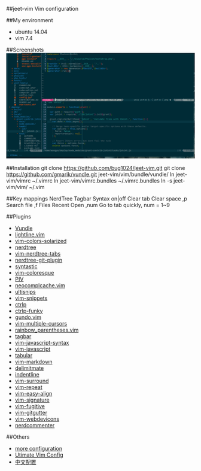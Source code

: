 ##jeet-vim
Vim configuration

##My environment
* ubuntu 14.04
* vim 7.4

##Screenshots
<img src="https://github.com/bug1024/jeet-vim/raw/master/vim.png" alt="vim.png" title="vim.png">

##Installation
    git clone https://github.com/bug1024/jeet-vim.git
    git clone https://github.com/gmarik/vundle.git jeet-vim/vim/bundle/vundle/
    ln jeet-vim/vimrc ~/.vimrc
    ln jeet-vim/vimrc.bundles ~/.vimrc.bundles
    ln -s jeet-vim/vim/ ~/.vim
    
##Key mappings
    <F2> NerdTree
    <F3> Tagbar
    <F6> Syntax on|off
    <F7> Clear tab
    <F8> Clear space
    ,p Search file
    ,f Files Recent Open
    ,num Go to tab quickly, num = 1~9

##Plugins
* [Vundle](https://github.com/gmarik/Vundle.vim)
* [lightline.vim](https://github.com/itchyny/lightline.vim)
* [vim-colors-solarized](https://github.com/altercation/vim-colors-solarized)
* [nerdtree](https://github.com/scrooloose/nerdtree)
* [vim-nerdtree-tabs](https://github.com/jistr/vim-nerdtree-tabs)
* [nerdtree-git-plugin](https://github.com/Xuyuanp/nerdtree-git-plugin)
* [syntastic](https://github.com/scrooloose/syntastic)
* [vim-coloresque](https://github.com/gorodinskiy/vim-coloresque)
* [PIV](https://github.com/spf13/PIV)
* [neocomplcache.vim](https://github.com/Shougo/neocomplcache.vim)
* [ultisnips](https://github.com/SirVer/ultisnips)
* [vim-snippets](https://github.com/honza/vim-snippets)
* [ctrlp](https://github.com/ctrlpvim/ctrlp.vim)
* [ctrlp-funky](https://github.com/tacahiroy/ctrlp-funky)
* [gundo.vim](https://github.com/sjl/gundo.vim)
* [vim-multiple-cursors](https://github.com/kristijanhusak/vim-multiple-cursors)
* [rainbow_parentheses.vim](https://github.com/kien/rainbow_parentheses.vim)
* [tagbar](https://github.com/majutsushi/tagbar)
* [vim-javascript-syntax](https://github.com/jelera/vim-javascript-syntax)
* [vim-javascript](https://github.com/pangloss/vim-javascript)
* [tabular](https://github.com/godlygeek/tabular)
* [vim-markdown](https://github.com/plasticboy/vim-markdown)
* [delimitmate](https://github.com/Raimondi/delimitMate)
* [indentline](https://github.com/Yggdroot/indentLine)
* [vim-surround](https://github.com/tpope/vim-surround)
* [vim-repeat](https://github.com/tpope/vim-repeat)
* [vim-easy-align](https://github.com/junegunn/vim-easy-align)
* [vim-signature](https://github.com/kshenoy/vim-signature)
* [vim-fugitive](https://github.com/tpope/vim-fugitive)
* [vim-gitgutter](https://github.com/airblade/vim-gitgutter)
* [vim-webdevicons](https://github.com/ryanoasis/vim-webdevicons)
* [nerdcommenter](https://github.com/scrooloose/nerdcommenter)

##Others
* [more configuration](https://github.com/gmarik/Vundle.vim/wiki/Examples)
* [Utimate Vim Config](https://github.com/bug1024/spf13-vim)
* [中文配置](https://github.com/yangyangwithgnu/use_vim_as_ide)
